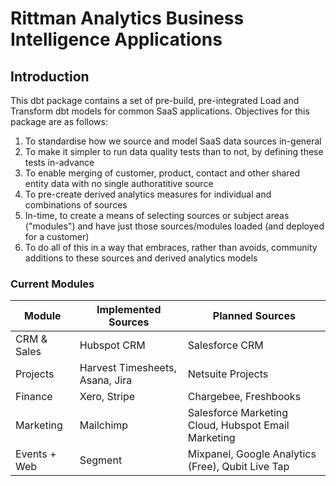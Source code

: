 # Rittman Analytics Business Intelligence Applications

## Introduction
This dbt package contains a set of pre-build, pre-integrated Load and Transform dbt models for common SaaS applications.
Objectives for this package are as follows:

1. To standardise how we source and model SaaS data sources in-general
2. To make it simpler to run data quality tests than to not, by defining these tests in-advance
3. To enable merging of customer, product, contact and other shared entity data with no single authoratitive source
4. To pre-create derived analytics measures for individual and combinations of sources
5. In-time, to create a means of selecting sources or subject areas ("modules") and have just those sources/modules loaded (and deployed for a customer)
6. To do all of this in a way that embraces, rather than avoids, community additions to these sources and derived analytics models

### Current Modules

| Module       | Implemented Sources | Planned Sources             |
|--------------|---------------------|-----------------------------|
| CRM & Sales  | Hubspot CRM         | Salesforce CRM              |
| Projects     | Harvest Timesheets, Asana, Jira  | Netsuite Projects           |
| Finance      | Xero, Stripe                | Chargebee, Freshbooks                    |
| Marketing    | Mailchimp           | Salesforce Marketing Cloud, Hubspot Email Marketing  |
| Events + Web | Segment             | Mixpanel, Google Analytics (Free), Qubit Live Tap                   |
